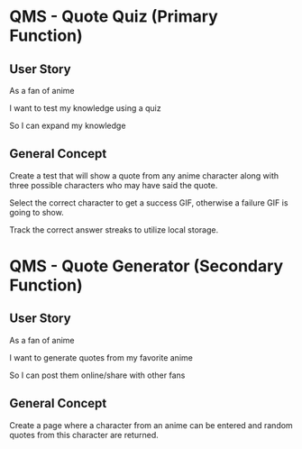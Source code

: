 # QMS - Quote Quiz (Primary Function)

## User Story 

As a fan of anime

I want to test my knowledge using a quiz

So I can expand my knowledge

## General Concept

Create a test that will show a quote from any anime character along with three possible characters who may have said the quote. 

Select the correct character to get a success GIF, otherwise a failure GIF is going to show.

Track the correct answer streaks to utilize local storage.



# QMS - Quote Generator (Secondary Function)

## User Story

As a fan of anime

I want to generate quotes from my favorite anime 

So I can post them online/share with other fans

## General Concept

Create a page where a character from an anime can be entered and random quotes from this character are returned.  
